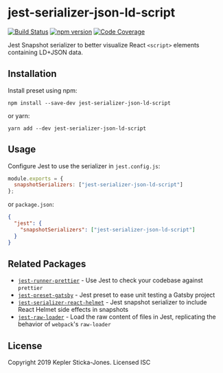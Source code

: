 # jest-serializer-json-ld-script

[![Build Status](https://travis-ci.org/keplersj/jest-serializer-json-ld-script.svg?branch=master)](https://travis-ci.org/keplersj/jest-serializer-json-ld-script)
[![npm version](https://badge.fury.io/js/jest-serializer-json-ld-script.svg)](https://badge.fury.io/js/jest-serializer-json-ld-script)
[![Code Coverage](https://codecov.io/gh/keplersj/jest-serializer-json-ld-script/branch/master/graph/badge.svg)](https://codecov.io/gh/keplersj/jest-serializer-json-ld-script)

Jest Snapshot serializer to better visualize React `<script>` elements containing LD+JSON data.

## Installation

Install preset using npm:

```shell
npm install --save-dev jest-serializer-json-ld-script
```

or yarn:

```shell
yarn add --dev jest-serializer-json-ld-script
```

## Usage

Configure Jest to use the serializer in `jest.config.js`:

```js
module.exports = {
  snapshotSerializers: ["jest-serializer-json-ld-script"]
};
```

or `package.json`:

```json
{
  "jest": {
    "snapshotSerializers": ["jest-serializer-json-ld-script"]
  }
}
```

## Related Packages

- [`jest-runner-prettier`](https://github.com/keplersj/jest-runner-prettier) - Use Jest to check your codebase against `prettier`
- [`jest-preset-gatsby`](https://github.com/keplersj/jest-preset-gatsby) - Jest preset to ease unit testing a Gatsby project
- [`jest-serializer-react-helmet`](https://github.com/keplersj/jest-serializer-react-helmet) - Jest snapshot serializer to include React Helmet side effects in snapshots
- [`jest-raw-loader`](https://github.com/keplersj/jest-raw-loader) - Load the raw content of files in Jest, replicating the behavior of `webpack`'s `raw-loader`

## License

Copyright 2019 Kepler Sticka-Jones. Licensed ISC
